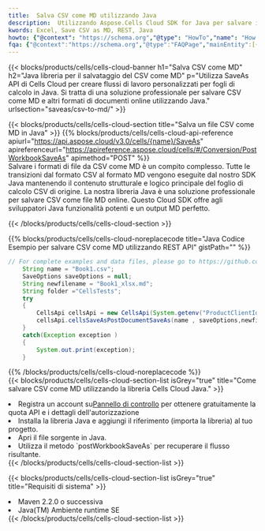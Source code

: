 ```yaml
---
title:  Salva CSV come MD utilizzando Java
description:  Utilizzando Aspose.Cells Cloud SDK for Java per salvare il file in formato CSV come file in formato MD.
kwords: Excel, Save CSV as MD, REST, Java
howto: {"@context": "https://schema.org","@type": "HowTo","name": "How to save CSV as MD using the Cells Cloud Java library.","description": "How to save CSV as MD using the Cells Cloud Java library.","image": {"@type": "ImageObject"},"url": "/java/saveas/csv-to-md/","step": [{ "@type": "HowToStep","name": "How to save CSV as MD using the Cells Cloud Java library. step 1", "image": {"@type": "ImageObject",},"url": "/java/saveas/csv-to-md/","text": "Register an account at <a href='https://dashboard.aspose.cloud/'>Dashboard</a> to get free API quota & authorization details",},{ "@type": "HowToStep","name": "How to save CSV as MD using the Cells Cloud Java library. step 1", "image": {"@type": "ImageObject",},"url": "/java/saveas/csv-to-md/","text": "Install Java library and add the reference (import the library) to your project.",},{ "@type": "HowToStep","name": "How to save CSV as MD using the Cells Cloud Java library. step 1", "image": {"@type": "ImageObject",},"url": "/java/saveas/csv-to-md/","text": "Open the source file in Java.",},{ "@type": "HowToStep","name": "How to save CSV as MD using the Cells Cloud Java library. step 1", "image": {"@type": "ImageObject",},"url": "/java/saveas/csv-to-md/","text": "Use the `postWorkbookSaveAs` method to retrieve the resulting stream.",}, ],"supply": {"@type": "HowToSupply","name": "document"},"tool": [{"@type": "HowToTool","name": "IntelliJ IDEA, Visual Studio Code, Eclipse"},{"@type": "HowToTool","name": "Aspose Cells"}],"totalTime": "PT6M"}
fqa: {"@context":"https://schema.org","@type":"FAQPage","mainEntity":[{"@type":"Question","name":"Why save file as other formats file in C# using REST API?","acceptedAnswer":{"@type":"Answer","text":"Documents are encoded in many ways, and some files may be incompatible with the software you use. To open and read such files, just save them as appropriate file formats.<br/><ol><li>Install .NET SDK and add the reference (import the library) to your project.</li><li>Open the source file in C# using REST API.</li><li>Call the PostWorkbookSaveAsRequest() method, passing an output filename with required extension.</li><li>Get the result of save as a separate file.</li></ol>"}},{"@type":"Question","name":"What file formats can I save as with your C# library?","acceptedAnswer":{"@type":"Answer","text":"We support a variety of file formats for conversion using .NET library, including XLSX, Excel, xls , PDF, CSV, HTML, Markdown, XML, PNG, JPG, TIFF, Json, TXT and many more."}},{"@type":"Question","name":"What is the maximum allowed file size for conversion using this .NET library?","acceptedAnswer":{"@type":"Answer","text":"There are no file size limits for format conversions using .NET library."}}]}
---
```

{{< blocks/products/cells/cells-cloud-banner h1="Salva CSV come MD" h2="Java libreria per il salvataggio del CSV come MD" p="Utilizza SaveAs API di Cells Cloud per creare flussi di lavoro personalizzati per fogli di calcolo in Java. Si tratta di una soluzione professionale per salvare CSV come MD e altri formati di documenti online utilizzando Java." urlsection="saveas/csv-to-md/" >}}

{{< blocks/products/cells/cells-cloud-section title="Salva un file CSV come MD in Java" >}}
{{% blocks/products/cells/cells-cloud-api-reference apiurl="https://api.aspose.cloud/v3.0/cells/{name}/SaveAs" apireferenceurl="https://apireference.aspose.cloud/cells/#/Conversion/PostWorkbookSaveAs" apimethod="POST" %}}
<br/>
Salvare i formati di file da CSV come MD è un compito complesso. Tutte le transizioni dal formato CSV al formato MD vengono eseguite dal nostro SDK Java mantenendo il contenuto strutturale e logico principale del foglio di calcolo CSV di origine. La nostra libreria Java è una soluzione professionale per salvare CSV come file MD online. Questo Cloud SDK offre agli sviluppatori Java funzionalità potenti e un output MD perfetto.

{{< /blocks/products/cells/cells-cloud-section >}}

{{% blocks/products/cells/cells-cloud-noreplacecode title="Java Codice Esempio per salvare CSV come MD utilizzando REST API" gistPath="" %}}
  
```java
// For complete examples and data files, please go to https://github.com/aspose-cells-cloud/aspose-cells-cloud-java/
    String name = "Book1.csv";
    SaveOptions saveOptions = null;
    String newfilename = "Book1_xlsx.md";
    String folder ="CellsTests";
    try 
    {
        CellsApi cellsApi = new CellsApi(System.getenv("ProductClientId"), System.getenv("ProductClientSecret"));
        cellsApi.cellsSaveAsPostDocumentSaveAs(name , saveOptions,newfilename,false,false,folder,null,null,null,true);                       
    }
    catch(Exception exception )
    {
        System.out.print(exception);
    }
```
  
{{% /blocks/products/cells/cells-cloud-noreplacecode %}}
<br/>
{{< blocks/products/cells/cells-cloud-section-list isGrey="true" title="Come salvare CSV come MD utilizzando la libreria Cells Cloud Java." >}}
<li> Registra un account su<a href="https://dashboard.aspose.cloud/">Pannello di controllo</a> per ottenere gratuitamente la quota API e i dettagli dell'autorizzazione</li>
<li>Installa la libreria Java e aggiungi il riferimento (importa la libreria) al tuo progetto.</li>
<li>Apri il file sorgente in Java.</li>
<li>Utilizza il metodo `postWorkbookSaveAs` per recuperare il flusso risultante.</li>
{{< /blocks/products/cells/cells-cloud-section-list >}}

{{< blocks/products/cells/cells-cloud-section-list isGrey="true" title="Requisiti di sistema" >}}
<li>Maven 2.2.0 o successiva</li>
<li>Java(TM) Ambiente runtime SE</li>
{{< /blocks/products/cells/cells-cloud-section-list >}}
